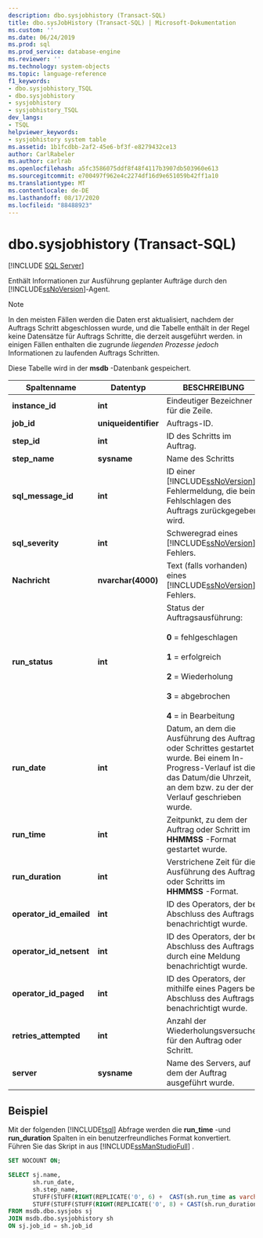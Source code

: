 ```yaml
---
description: dbo.sysjobhistory (Transact-SQL)
title: dbo.sysJobHistory (Transact-SQL) | Microsoft-Dokumentation
ms.custom: ''
ms.date: 06/24/2019
ms.prod: sql
ms.prod_service: database-engine
ms.reviewer: ''
ms.technology: system-objects
ms.topic: language-reference
f1_keywords:
- dbo.sysjobhistory_TSQL
- dbo.sysjobhistory
- sysjobhistory
- sysjobhistory_TSQL
dev_langs:
- TSQL
helpviewer_keywords:
- sysjobhistory system table
ms.assetid: 1b1fcdbb-2af2-45e6-bf3f-e8279432ce13
author: CarlRabeler
ms.author: carlrab
ms.openlocfilehash: a5fc3586075ddf8f48f4117b3907db503960e613
ms.sourcegitcommit: e700497f962e4c2274df16d9e651059b42ff1a10
ms.translationtype: MT
ms.contentlocale: de-DE
ms.lasthandoff: 08/17/2020
ms.locfileid: "88488923"
---
```

# <a name="dbosysjobhistory-transact-sql"></a>dbo.sysjobhistory (Transact-SQL)
[!INCLUDE [SQL Server](../../includes/applies-to-version/sqlserver.md)]

Enthält Informationen zur Ausführung geplanter Aufträge durch den [!INCLUDE[ssNoVersion](../../includes/ssnoversion-md.md)]-Agent.
  
> [!NOTE]
> In den meisten Fällen werden die Daten erst aktualisiert, nachdem der Auftrags Schritt abgeschlossen wurde, und die Tabelle enthält in der Regel keine Datensätze für Auftrags Schritte, die derzeit ausgeführt werden. in einigen Fällen enthalten die zugrunde *liegenden Prozesse jedoch* Informationen zu laufenden Auftrags Schritten.

Diese Tabelle wird in der **msdb** -Datenbank gespeichert.  
  
|Spaltenname|Datentyp|BESCHREIBUNG|  
|-----------------|---------------|-----------------|  
|**instance_id**|**int**|Eindeutiger Bezeichner für die Zeile.|  
|**job_id**|**uniqueidentifier**|Auftrags-ID.|  
|**step_id**|**int**|ID des Schritts im Auftrag.|  
|**step_name**|**sysname**|Name des Schritts|  
|**sql_message_id**|**int**|ID einer [!INCLUDE[ssNoVersion](../../includes/ssnoversion-md.md)]-Fehlermeldung, die beim Fehlschlagen des Auftrags zurückgegeben wird.|  
|**sql_severity**|**int**|Schweregrad eines [!INCLUDE[ssNoVersion](../../includes/ssnoversion-md.md)]-Fehlers.|  
|**Nachricht**|**nvarchar(4000)**|Text (falls vorhanden) eines [!INCLUDE[ssNoVersion](../../includes/ssnoversion-md.md)]-Fehlers.|  
|**run_status**|**int**|Status der Auftragsausführung:<br /><br /> **0** = fehlgeschlagen<br /><br /> **1** = erfolgreich<br /><br /> **2** = Wiederholung<br /><br /> **3** = abgebrochen<br /><br />**4** = in Bearbeitung|  
|**run_date**|**int**|Datum, an dem die Ausführung des Auftrags oder Schrittes gestartet wurde. Bei einem In-Progress-Verlauf ist dies das Datum/die Uhrzeit, an dem bzw. zu der der Verlauf geschrieben wurde.|  
|**run_time**|**int**|Zeitpunkt, zu dem der Auftrag oder Schritt im **HHMMSS** -Format gestartet wurde.|  
|**run_duration**|**int**|Verstrichene Zeit für die Ausführung des Auftrags oder Schritts im **HHMMSS** -Format.|  
|**operator_id_emailed**|**int**|ID des Operators, der bei Abschluss des Auftrags benachrichtigt wurde.|  
|**operator_id_netsent**|**int**|ID des Operators, der bei Abschluss des Auftrags durch eine Meldung benachrichtigt wurde.|  
|**operator_id_paged**|**int**|ID des Operators, der mithilfe eines Pagers bei Abschluss des Auftrags benachrichtigt wurde.|  
|**retries_attempted**|**int**|Anzahl der Wiederholungsversuche für den Auftrag oder Schritt.|  
|**server**|**sysname**|Name des Servers, auf dem der Auftrag ausgeführt wurde.|  
  
  ## <a name="example"></a>Beispiel
 Mit der folgenden [!INCLUDE[tsql](../../includes/tsql-md.md)] Abfrage werden die **run_time** -und **run_duration** Spalten in ein benutzerfreundliches Format konvertiert.  Führen Sie das Skript in aus [!INCLUDE[ssManStudioFull](../../includes/ssmanstudiofull-md.md)] .
 
 ```sql
 SET NOCOUNT ON;
 
 SELECT sj.name,
        sh.run_date,
        sh.step_name,
        STUFF(STUFF(RIGHT(REPLICATE('0', 6) +  CAST(sh.run_time as varchar(6)), 6), 3, 0, ':'), 6, 0, ':') 'run_time',
        STUFF(STUFF(STUFF(RIGHT(REPLICATE('0', 8) + CAST(sh.run_duration as varchar(8)), 8), 3, 0, ':'), 6, 0, ':'), 9, 0, ':') 'run_duration (DD:HH:MM:SS)  '
FROM msdb.dbo.sysjobs sj
JOIN msdb.dbo.sysjobhistory sh
ON sj.job_id = sh.job_id
```
